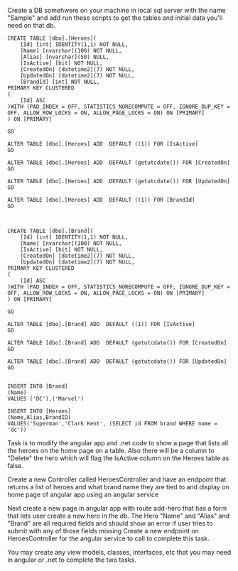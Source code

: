 Create a DB somehwere on your machine in local sql server with the name "Sample" and add run these scripts to get the tables and initial data you'll need on that db.


```
CREATE TABLE [dbo].[Heroes](
	[Id] [int] IDENTITY(1,1) NOT NULL,
	[Name] [nvarchar](100) NOT NULL,
	[Alias] [nvarchar](50) NULL,
	[IsActive] [bit] NOT NULL,
	[CreatedOn] [datetime2](7) NOT NULL,
	[UpdatedOn] [datetime2](7) NOT NULL,
	[BrandId] [int] NOT NULL,
PRIMARY KEY CLUSTERED 
(
	[Id] ASC
)WITH (PAD_INDEX = OFF, STATISTICS_NORECOMPUTE = OFF, IGNORE_DUP_KEY = OFF, ALLOW_ROW_LOCKS = ON, ALLOW_PAGE_LOCKS = ON) ON [PRIMARY]
) ON [PRIMARY]

GO

ALTER TABLE [dbo].[Heroes] ADD  DEFAULT ((1)) FOR [IsActive]
GO

ALTER TABLE [dbo].[Heroes] ADD  DEFAULT (getutcdate()) FOR [CreatedOn]
GO

ALTER TABLE [dbo].[Heroes] ADD  DEFAULT (getutcdate()) FOR [UpdatedOn]
GO

ALTER TABLE [dbo].[Heroes] ADD  DEFAULT ((1)) FOR [BrandId]
GO



CREATE TABLE [dbo].[Brand](
	[Id] [int] IDENTITY(1,1) NOT NULL,
	[Name] [nvarchar](100) NOT NULL,
	[IsActive] [bit] NOT NULL,
	[CreatedOn] [datetime2](7) NOT NULL,
	[UpdatedOn] [datetime2](7) NOT NULL,
PRIMARY KEY CLUSTERED 
(
	[Id] ASC
)WITH (PAD_INDEX = OFF, STATISTICS_NORECOMPUTE = OFF, IGNORE_DUP_KEY = OFF, ALLOW_ROW_LOCKS = ON, ALLOW_PAGE_LOCKS = ON) ON [PRIMARY]
) ON [PRIMARY]

GO

ALTER TABLE [dbo].[Brand] ADD  DEFAULT ((1)) FOR [IsActive]
GO

ALTER TABLE [dbo].[Brand] ADD  DEFAULT (getutcdate()) FOR [CreatedOn]
GO

ALTER TABLE [dbo].[Brand] ADD  DEFAULT (getutcdate()) FOR [UpdatedOn]
GO


INSERT INTO [Brand]
(Name)
VALUES ('DC'),('Marvel')

INSERT INTO [Heroes]
(Name,Alias,BrandID)
VALUES('Superman','Clark Kent', (SELECT id FROM brand WHERE name = 'dc'))
```


Task is to modify the angular app and .net code to show a page that lists all the heroes on the home page on a table. Also there will be a column to "Delete" the hero which will flag the IsActive column on the Heroes table as false.

Create a new Controller called HeroesController and have an endpoint that returns a list of heroes and what brand name they are tied to and display on home page of angular app using an angular service

Next create a new page in angular app with route add-hero that has a form that lets user create a new hero in the db.  The Hero "Name" and "Alias" and "Brand" are all required fields and should show an error if user tries to submit with any of those fields missing  Create a new endpoint on HeroesController for the angular service to call to complete this task.

You may create any view models, classes, interfaces, etc that you may need in angular or .net to complete the two tasks.
